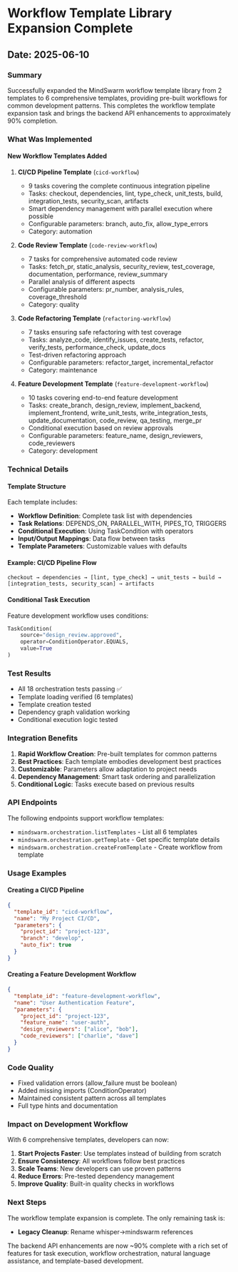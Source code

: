 # Workflow Template Library Expansion Complete

## Date: 2025-06-10

### Summary
Successfully expanded the MindSwarm workflow template library from 2 templates to 6 comprehensive templates, providing pre-built workflows for common development patterns. This completes the workflow template expansion task and brings the backend API enhancements to approximately 90% completion.

### What Was Implemented

#### New Workflow Templates Added

1. **CI/CD Pipeline Template** (`cicd-workflow`)
   - 9 tasks covering the complete continuous integration pipeline
   - Tasks: checkout, dependencies, lint, type_check, unit_tests, build, integration_tests, security_scan, artifacts
   - Smart dependency management with parallel execution where possible
   - Configurable parameters: branch, auto_fix, allow_type_errors
   - Category: automation

2. **Code Review Template** (`code-review-workflow`)
   - 7 tasks for comprehensive automated code review
   - Tasks: fetch_pr, static_analysis, security_review, test_coverage, documentation, performance, review_summary
   - Parallel analysis of different aspects
   - Configurable parameters: pr_number, analysis_rules, coverage_threshold
   - Category: quality

3. **Code Refactoring Template** (`refactoring-workflow`)
   - 7 tasks ensuring safe refactoring with test coverage
   - Tasks: analyze_code, identify_issues, create_tests, refactor, verify_tests, performance_check, update_docs
   - Test-driven refactoring approach
   - Configurable parameters: refactor_target, incremental_refactor
   - Category: maintenance

4. **Feature Development Template** (`feature-development-workflow`)
   - 10 tasks covering end-to-end feature development
   - Tasks: create_branch, design_review, implement_backend, implement_frontend, write_unit_tests, write_integration_tests, update_documentation, code_review, qa_testing, merge_pr
   - Conditional execution based on review approvals
   - Configurable parameters: feature_name, design_reviewers, code_reviewers
   - Category: development

### Technical Details

#### Template Structure
Each template includes:
- **Workflow Definition**: Complete task list with dependencies
- **Task Relations**: DEPENDS_ON, PARALLEL_WITH, PIPES_TO, TRIGGERS
- **Conditional Execution**: Using TaskCondition with operators
- **Input/Output Mappings**: Data flow between tasks
- **Template Parameters**: Customizable values with defaults

#### Example: CI/CD Pipeline Flow
```
checkout → dependencies → [lint, type_check] → unit_tests → build → [integration_tests, security_scan] → artifacts
```

#### Conditional Task Execution
Feature development workflow uses conditions:
```python
TaskCondition(
    source="design_review.approved",
    operator=ConditionOperator.EQUALS,
    value=True
)
```

### Test Results
- All 18 orchestration tests passing ✅
- Template loading verified (6 templates)
- Template creation tested
- Dependency graph validation working
- Conditional execution logic tested

### Integration Benefits

1. **Rapid Workflow Creation**: Pre-built templates for common patterns
2. **Best Practices**: Each template embodies development best practices
3. **Customizable**: Parameters allow adaptation to project needs
4. **Dependency Management**: Smart task ordering and parallelization
5. **Conditional Logic**: Tasks execute based on previous results

### API Endpoints
The following endpoints support workflow templates:
- `mindswarm.orchestration.listTemplates` - List all 6 templates
- `mindswarm.orchestration.getTemplate` - Get specific template details
- `mindswarm.orchestration.createFromTemplate` - Create workflow from template

### Usage Examples

#### Creating a CI/CD Pipeline
```json
{
  "template_id": "cicd-workflow",
  "name": "My Project CI/CD",
  "parameters": {
    "project_id": "project-123",
    "branch": "develop",
    "auto_fix": true
  }
}
```

#### Creating a Feature Development Workflow
```json
{
  "template_id": "feature-development-workflow",
  "name": "User Authentication Feature",
  "parameters": {
    "project_id": "project-123",
    "feature_name": "user-auth",
    "design_reviewers": ["alice", "bob"],
    "code_reviewers": ["charlie", "dave"]
  }
}
```

### Code Quality
- Fixed validation errors (allow_failure must be boolean)
- Added missing imports (ConditionOperator)
- Maintained consistent pattern across all templates
- Full type hints and documentation

### Impact on Development Workflow

With 6 comprehensive templates, developers can now:
1. **Start Projects Faster**: Use templates instead of building from scratch
2. **Ensure Consistency**: All workflows follow best practices
3. **Scale Teams**: New developers can use proven patterns
4. **Reduce Errors**: Pre-tested dependency management
5. **Improve Quality**: Built-in quality checks in workflows

### Next Steps
The workflow template expansion is complete. The only remaining task is:
- **Legacy Cleanup**: Rename whisper→mindswarm references

The backend API enhancements are now ~90% complete with a rich set of features for task execution, workflow orchestration, natural language assistance, and template-based development.